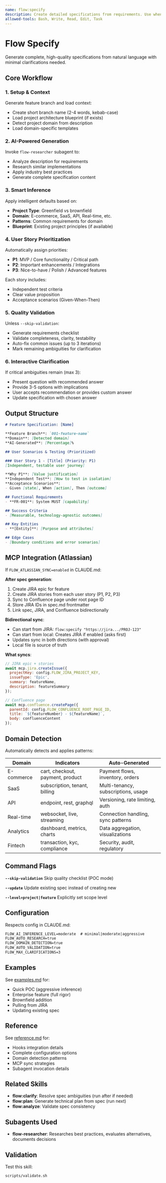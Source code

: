 ```yaml
---
name: flow:specify
description: Create detailed specifications from requirements. Use when 1) Starting new feature development, 2) User says "create/add/build feature", 3) Converting requirements to technical specs, 4) Pulling JIRA story into local spec, 5) Need prioritized user stories with acceptance criteria. Creates spec.md with P1/P2/P3 stories.
allowed-tools: Bash, Write, Read, Edit, Task
---
```


# Flow Specify

Generate complete, high-quality specifications from natural language with minimal clarifications needed.

## Core Workflow

### 1. Setup & Context

Generate feature branch and load context:
- Create short branch name (2-4 words, kebab-case)
- Load project architecture blueprint (if exists)
- Detect project domain from description
- Load domain-specific templates

### 2. AI-Powered Generation

Invoke `flow-researcher` subagent to:
- Analyze description for requirements
- Research similar implementations
- Apply industry best practices
- Generate complete specification content

### 3. Smart Inference

Apply intelligent defaults based on:
- **Project Type**: Greenfield vs brownfield
- **Domain**: E-commerce, SaaS, API, Real-time, etc.
- **Patterns**: Common requirements for domain
- **Blueprint**: Existing project principles (if available)

### 4. User Story Prioritization

Automatically assign priorities:
- **P1**: MVP / Core functionality / Critical path
- **P2**: Important enhancements / Integrations
- **P3**: Nice-to-have / Polish / Advanced features

Each story includes:
- Independent test criteria
- Clear value proposition
- Acceptance scenarios (Given-When-Then)

### 5. Quality Validation

Unless `--skip-validation`:
- Generate requirements checklist
- Validate completeness, clarity, testability
- Auto-fix common issues (up to 3 iterations)
- Mark remaining ambiguities for clarification

### 6. Interactive Clarification

If critical ambiguities remain (max 3):
- Present question with recommended answer
- Provide 3-5 options with implications
- User accepts recommendation or provides custom answer
- Update specification with chosen answer

## Output Structure

```markdown
# Feature Specification: [Name]

**Feature Branch**: `001-feature-name`
**Domain**: [Detected domain]
**AI-Generated**: [Percentage]%

## User Scenarios & Testing (Prioritized)

### User Story 1 - [Title] (Priority: P1)
[Independent, testable user journey]

**Why P1**: [Value justification]
**Independent Test**: [How to test in isolation]
**Acceptance Scenarios**:
- Given [state], When [action], Then [outcome]

## Functional Requirements
- **FR-001**: System MUST [capability]

## Success Criteria
- [Measurable, technology-agnostic outcomes]

## Key Entities
- **[Entity]**: [Purpose and attributes]

## Edge Cases
- [Boundary conditions and error scenarios]
```

## MCP Integration (Atlassian)

If `FLOW_ATLASSIAN_SYNC=enabled` in CLAUDE.md:

**After spec generation**:
1. Create JIRA epic for feature
2. Create JIRA stories from each user story (P1, P2, P3)
3. Sync to Confluence page under root page ID
4. Store JIRA IDs in spec.md frontmatter
5. Link spec, JIRA, and Confluence bidirectionally

**Bidirectional sync**:
- Can start from JIRA: `flow:specify "https://jira.../PROJ-123"`
- Can start from local: Creates JIRA if enabled (asks first)
- Updates sync in both directions (with approval)
- Local file is source of truth

**What syncs**:
```javascript
// JIRA epic + stories
await mcp.jira.createIssue({
  projectKey: config.FLOW_JIRA_PROJECT_KEY,
  issueType: 'Epic',
  summary: featureName,
  description: featureSummary
});

// Confluence page
await mcp.confluence.createPage({
  parentId: config.FLOW_CONFLUENCE_ROOT_PAGE_ID,
  title: `${featureNumber} - ${featureName}`,
  body: confluenceContent
});
```

## Domain Detection

Automatically detects and applies patterns:

| Domain | Indicators | Auto-Generated |
|--------|-----------|----------------|
| E-commerce | cart, checkout, payment, product | Payment flows, inventory, orders |
| SaaS | subscription, tenant, billing | Multi-tenancy, subscriptions, usage |
| API | endpoint, rest, graphql | Versioning, rate limiting, auth |
| Real-time | websocket, live, streaming | Connection handling, sync patterns |
| Analytics | dashboard, metrics, charts | Data aggregation, visualizations |
| Fintech | transaction, kyc, compliance | Security, audit, regulatory |

## Command Flags

**`--skip-validation`**
Skip quality checklist (POC mode)

**`--update`**
Update existing spec instead of creating new

**`--level=project|feature`**
Explicitly set scope level

## Configuration

Respects config in CLAUDE.md:
```markdown
FLOW_AI_INFERENCE_LEVEL=moderate  # minimal|moderate|aggressive
FLOW_AUTO_RESEARCH=true
FLOW_DOMAIN_DETECTION=true
FLOW_AUTO_VALIDATION=true
FLOW_MAX_CLARIFICATIONS=3
```

## Examples

See [examples.md](./examples.md) for:
- Quick POC (aggressive inference)
- Enterprise feature (full rigor)
- Brownfield addition
- Pulling from JIRA
- Updating existing spec

## Reference

See [reference.md](./reference.md) for:
- Hooks integration details
- Complete configuration options
- Domain detection patterns
- MCP sync strategies
- Subagent invocation details

## Related Skills

- **flow:clarify**: Resolve spec ambiguities (run after if needed)
- **flow:plan**: Generate technical plan from spec (run next)
- **flow:analyze**: Validate spec consistency

## Subagents Used

- **flow-researcher**: Researches best practices, evaluates alternatives, documents decisions

## Validation

Test this skill:
```bash
scripts/validate.sh
```
